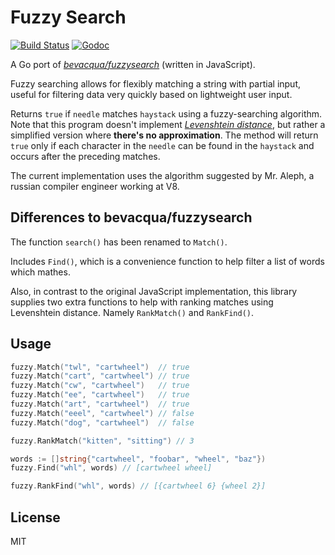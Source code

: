 # Fuzzy Search

[![Build Status](https://travis-ci.org/renstrom/fuzzysearch.svg?branch=master)](https://travis-ci.org/renstrom/fuzzysearch)
[![Godoc](https://img.shields.io/badge/godoc-reference-blue.svg?style=flat)](https://godoc.org/github.com/renstrom/fuzzysearch/fuzzy)

A Go port of _[bevacqua/fuzzysearch][1]_ (written in JavaScript).

Fuzzy searching allows for flexibly matching a string with partial input, useful for filtering data very quickly based on lightweight user input.

Returns `true` if `needle` matches `haystack` using a fuzzy-searching algorithm. Note that this program doesn't implement _[Levenshtein distance][2]_, but rather a simplified version where **there's no approximation**. The method will return `true` only if each character in the `needle` can be found in the `haystack` and occurs after the preceding matches.

The current implementation uses the algorithm suggested by Mr. Aleph, a russian compiler engineer working at V8.

## Differences to bevacqua/fuzzysearch

The function `search()` has been renamed to `Match()`.

Includes `Find()`, which is a convenience function to help filter a list of words which mathes.

Also, in contrast to the original JavaScript implementation, this library supplies two extra functions to help with ranking matches using Levenshtein distance. Namely `RankMatch()` and `RankFind()`.

## Usage

```go
fuzzy.Match("twl", "cartwheel")  // true
fuzzy.Match("cart", "cartwheel") // true
fuzzy.Match("cw", "cartwheel")   // true
fuzzy.Match("ee", "cartwheel")   // true
fuzzy.Match("art", "cartwheel")  // true
fuzzy.Match("eeel", "cartwheel") // false
fuzzy.Match("dog", "cartwheel")  // false

fuzzy.RankMatch("kitten", "sitting") // 3

words := []string{"cartwheel", "foobar", "wheel", "baz"})
fuzzy.Find("whl", words) // [cartwheel wheel]

fuzzy.RankFind("whl", words) // [{cartwheel 6} {wheel 2}]
```

## License

MIT

[1]: https://github.com/bevacqua/fuzzysearch
[2]: http://en.wikipedia.org/wiki/Levenshtein_distance
